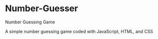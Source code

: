 # Number-Guesser
Number Guessing Game


A simple number guessing game coded with JavaScript, HTML, and CSS
